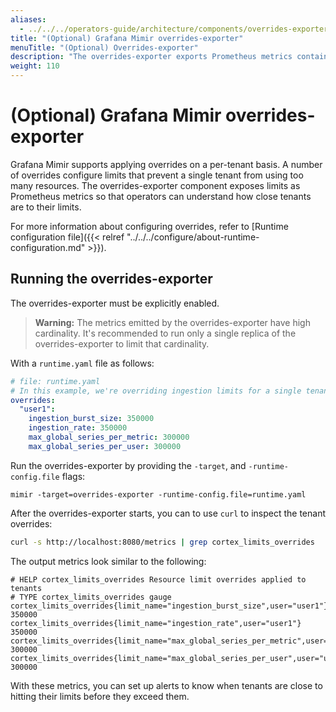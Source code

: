 ```yaml
---
aliases: 
  - ../../../operators-guide/architecture/components/overrides-exporter/
title: "(Optional) Grafana Mimir overrides-exporter"
menuTitle: "(Optional) Overrides-exporter"
description: "The overrides-exporter exports Prometheus metrics containing the configured per-tenant limits."
weight: 110
---
```


# (Optional) Grafana Mimir overrides-exporter

Grafana Mimir supports applying overrides on a per-tenant basis.
A number of overrides configure limits that prevent a single tenant from using too many resources.
The overrides-exporter component exposes limits as Prometheus metrics so that operators can understand how close tenants are to their limits.

For more information about configuring overrides, refer to [Runtime configuration file]({{< relref "../../../configure/about-runtime-configuration.md" >}}).

## Running the overrides-exporter

The overrides-exporter must be explicitly enabled.

> **Warning:**
> The metrics emitted by the overrides-exporter have high cardinality.
> It's recommended to run only a single replica of the overrides-exporter to limit that cardinality.

With a `runtime.yaml` file as follows:

<!-- prettier-ignore-start -->
[embedmd]:# (../../../../../configurations/overrides-exporter-runtime.yaml)
```yaml
# file: runtime.yaml
# In this example, we're overriding ingestion limits for a single tenant.
overrides:
  "user1":
    ingestion_burst_size: 350000
    ingestion_rate: 350000
    max_global_series_per_metric: 300000
    max_global_series_per_user: 300000
```
<!-- prettier-ignore-end -->

Run the overrides-exporter by providing the `-target`, and `-runtime-config.file` flags:

```
mimir -target=overrides-exporter -runtime-config.file=runtime.yaml
```

After the overrides-exporter starts, you can to use `curl` to inspect the tenant overrides:

```bash
curl -s http://localhost:8080/metrics | grep cortex_limits_overrides
```

The output metrics look similar to the following:

```console
# HELP cortex_limits_overrides Resource limit overrides applied to tenants
# TYPE cortex_limits_overrides gauge
cortex_limits_overrides{limit_name="ingestion_burst_size",user="user1"} 350000
cortex_limits_overrides{limit_name="ingestion_rate",user="user1"} 350000
cortex_limits_overrides{limit_name="max_global_series_per_metric",user="user1"} 300000
cortex_limits_overrides{limit_name="max_global_series_per_user",user="user1"} 300000
```

With these metrics, you can set up alerts to know when tenants are close to hitting their limits
before they exceed them.
